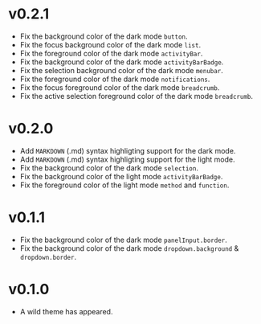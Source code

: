 # v0.2.1

- Fix the background color of the dark mode `button`.
- Fix the focus background color of the dark mode `list`.
- Fix the foreground color of the dark mode `activityBar`.
- Fix the background color of the dark mode `activityBarBadge`.
- Fix the selection background color of the dark mode `menubar`.
- Fix the foreground color of the dark mode `notifications`.
- Fix the focus foreground color of the dark mode `breadcrumb`.
- Fix the active selection foreground color of the dark mode `breadcrumb`.

# v0.2.0

- Add `MARKDOWN` (.md) syntax highligting support for the dark mode.
- Add `MARKDOWN` (.md) syntax highligting support for the light mode.
- Fix the background color of the dark mode `selection`.
- Fix the background color of the light mode `activityBarBadge`.
- Fix the foreground color of the light mode `method` and `function`.

# v0.1.1

- Fix the background color of the dark mode `panelInput.border`.
- Fix the background color of the dark mode `dropdown.background` & `dropdown.border`.

# v0.1.0

- A wild theme has appeared.
